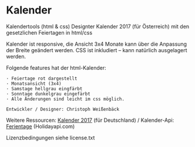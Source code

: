 # Kalender
Kalendertools (html &amp; css)
Designter Kalender 2017 (für Österreich) mit den gesetzlichen Feiertagen in
html/css

Kalender ist responsive, die Ansicht 3x4 Monate kann über die Anpassung der
Breite geändert werden. CSS ist inkludiert – kann natürlich ausgelagert
werden.

Folgende features hat der html-Kalender:

    · Feiertage rot dargestellt
    · Monatsansicht (3x4)
    · Samstage hellgrau eingfärbt
    · Sonntage dunkelgrau eingefärbt
    · Alle Änderungen sind leicht im css möglich.

    Entwickler / Designer: Christoph Weißenbäck

Weitere Ressourcen: <a href="https://kalender2017.de/">Kalender 2017</a>
(für Deutschland)
 / Kalender-Api: <a href="http://holidayapi.com/">Ferientage</a>
(Holidayapi.com)

Lizenzbedingungen siehe license.txt
